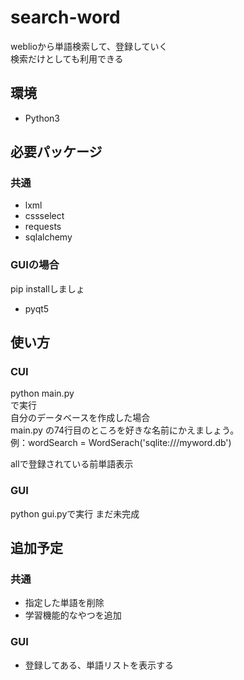 # search-word
weblioから単語検索して、登録していく  
検索だけとしても利用できる

## 環境
* Python3

## 必要パッケージ
### 共通
* lxml
* cssselect
* requests
* sqlalchemy

### GUIの場合
pip installしましょ  
* pyqt5


## 使い方
### CUI
python main.py  
で実行  
自分のデータベースを作成した場合  
main.py の74行目のところを好きな名前にかえましょう。  
例：wordSearch = WordSerach('sqlite:///myword.db')

allで登録されている前単語表示

### GUI
  python gui.pyで実行
  まだ未完成

## 追加予定
### 共通
* 指定した単語を削除  
* 学習機能的なやつを追加

### GUI 
* 登録してある、単語リストを表示する
